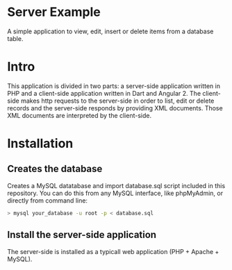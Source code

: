 # Server Example
A simple application to view, edit, insert or delete items from a database table.

# Intro

This application is divided in two parts: a server-side application written in PHP and a client-side application written in Dart and Angular 2. The client-side makes http requests to the server-side in order to list, edit or delete records and the server-side responds by providing XML documents. Those XML documents are interpreted by the client-side.

# Installation

## Creates the database

Creates a MySQL datatabase and import database.sql script included in this repository. You can do this from any MySQL interface, like phpMyAdmin, or directly from command line:

```bash
> mysql your_database -u root -p < database.sql
```

## Install the server-side application

The server-side is installed as a typicall web application (PHP + Apache + MySQL).
